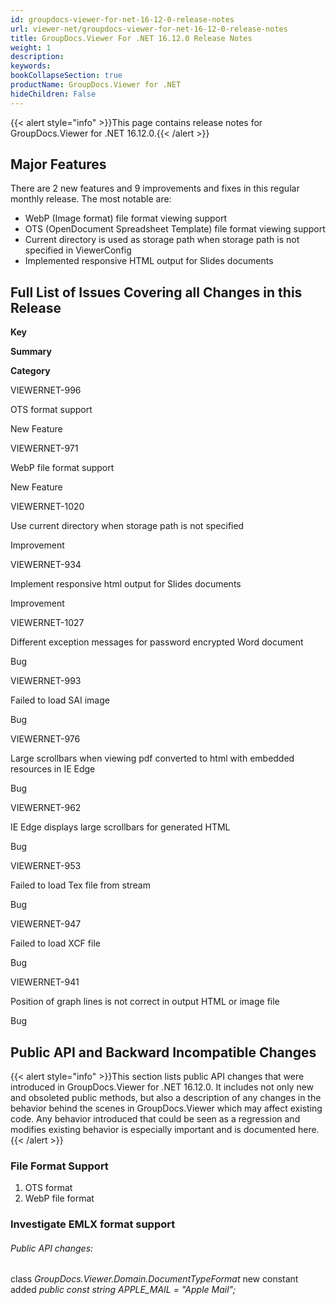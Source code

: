 ```yaml
---
id: groupdocs-viewer-for-net-16-12-0-release-notes
url: viewer-net/groupdocs-viewer-for-net-16-12-0-release-notes
title: GroupDocs.Viewer For .NET 16.12.0 Release Notes
weight: 1
description: 
keywords: 
bookCollapseSection: true
productName: GroupDocs.Viewer for .NET
hideChildren: False
---
```

{{< alert style="info" >}}This page contains release notes for GroupDocs.Viewer for .NET 16.12.0.{{< /alert >}}

## Major Features

There are 2 new features and 9 improvements and fixes in this regular monthly release. The most notable are:

*   WebP (Image format) file format viewing support
*   OTS (OpenDocument Spreadsheet Template) file format viewing support
*   Current directory is used as storage path when storage path is not specified in ViewerConfig
*   Implemented responsive HTML output for Slides documents

## Full List of Issues Covering all Changes in this Release

**Key**

**Summary**

**Category**

VIEWERNET-996

OTS format support

New Feature

VIEWERNET-971

WebP file format support

New Feature

VIEWERNET-1020

Use current directory when storage path is not specified

Improvement

VIEWERNET-934

Implement responsive html output for Slides documents

Improvement

VIEWERNET-1027

Different exception messages for password encrypted Word document

Bug

VIEWERNET-993

Failed to load SAI image

Bug

VIEWERNET-976

Large scrollbars when viewing pdf converted to html with embedded resources in IE Edge

Bug

VIEWERNET-962

IE Edge displays large scrollbars for generated HTML

Bug

VIEWERNET-953

Failed to load Tex file from stream

Bug

VIEWERNET-947

Failed to load XCF file

Bug

VIEWERNET-941

Position of graph lines is not correct in output HTML or image file

Bug

## Public API and Backward Incompatible Changes

{{< alert style="info" >}}This section lists public API changes that were introduced in GroupDocs.Viewer for .NET 16.12.0. It includes not only new and obsoleted public methods, but also a description of any changes in the behavior behind the scenes in GroupDocs.Viewer which may affect existing code. Any behavior introduced that could be seen as a regression and modifies existing behavior is especially important and is documented here.{{< /alert >}}

### File Format Support

1.  OTS format
2.  WebP file format

### Investigate EMLX format support

###### Public API changes:

class *GroupDocs.Viewer.Domain.DocumentTypeFormat* new constant added *public const string APPLE\_MAIL = "Apple Mail";*
